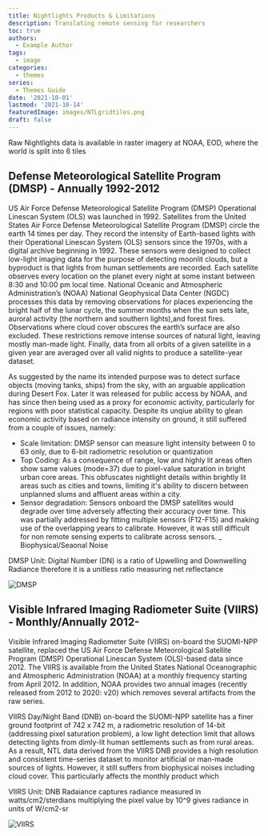 ```yaml
---
title: Nightlights Products & Limitations
description: Translating remote sensing for researchers
toc: true
authors:
  - Example Author
tags:
  - image
categories:
  - themes
series:
  - Themes Guide
date: '2021-10-01'
lastmod: '2021-10-14'
featuredImage: images/NTLgridtiles.png
draft: false
---
```


Raw Nightlights data is available in raster imagery at NOAA, EOD, where the world is split into 6 tiles

<!--more-->


## Defense Meteorological Satellite Program (DMSP) - Annually 1992-2012

US Air Force Defense Meteorological Satellite Program (DMSP) Operational Linescan System (OLS) was launched in 1992. Satellites from the United States Air Force Defense Meteorological Satellite Program (DMSP) circle the earth 14 times per day. They record the intensity of Earth-based lights with their Operational Linescan System (OLS) sensors since the 1970s, with a digital archive beginning in 1992. These sensors were designed to collect low-light imaging data for the purpose of detecting moonlit clouds, but a byproduct is that lights from human settlements are recorded. Each satellite observes every location on the planet every night at some instant between 8:30 and 10:00 pm local time. National Oceanic and Atmospheric Administration’s (NOAA) National Geophysical Data Center (NGDC) processes this data by removing observations for places experiencing the bright half of the lunar cycle, the summer months when the sun sets late, auroral activity (the northern and southern lights),and forest fires. Observations where cloud cover obscures the earth’s surface are also excluded. These restrictions remove intense sources of natural light, leaving mostly man-made light. Finally, data from all orbits of a given satellite in a given year are averaged over all valid nights to produce a satellite-year dataset.

As suggested by the name its intended purpose was to detect surface objects (moving tanks, ships) 
from the sky, with an arguable application during Desert Fox. Later it was released for public access by NOAA, and has since then being used as a proxy for economic activity, particularly for regions with poor statistical capacity. Despite its unqiue ability to glean economic activity based on radiance intensity on ground, it still suffered from a couple of issues, namely:
- Scale limitation: DMSP sensor can measure light intensity between 0 to 63 only, due to 6-bit radiometric resolution or quantization
- Top Coding: As a consequence of range, low and highly lit areas often show same values (mode=37) due to pixel-value saturation in bright urban core areas. This obfuscates nightlight details within brightly lit areas such as cities and towns, limiting it's ability to discern between unplanned slums and affluent areas within a city.
- Sensor degradation: Sensors onboard the DMSP satellites would degrade over time adversely affecting their accuracy over time. This was partially addressed by fitting multiple sensors (F12-F15) and making use of the overlapping years to calibrate. However, it was still difficult for non remote sensing experts to calibrate across sensors.
_ Biophysical/Seaonal Noise


DMSP Unit: Digital Number (DN) is a ratio of Upwelling and Downwelling Radiance therefore it is a unitless ratio measuring net reflectance

![DMSP](/images/DMSP.png)

## Visible Infrared Imaging Radiometer Suite (VIIRS) - Monthly/Annually 2012- 

Visible Infrared Imaging Radiometer Suite (VIIRS) on-board the SUOMI-NPP satellite, replaced the US Air Force Defense Meteorological Satellite Program (DMSP) Operational Linescan System (OLS)-based data since 2012. The VIIRS is available from the United States National Oceanographic and Atmospheric Administration (NOAA) at a monthly frequency starting from April 2012. In addition, NOAA provides two annual images (recently released from 2012 to 2020: v20) which removes several artifacts from the raw series. 

VIIRS Day/Night Band (DNB) on-board the SUOMI-NPP satellite has a finer ground footprint of 742 x 742 m, a radiometric resolution of 14-bit (addressing pixel saturation problem), a low light detection limit that allows detecting lights from dimly-lit human settlements such as from rural areas. As a result, NTL data derived from the VIIRS DNB provides a high resolution and consistent time-series dataset to monitor artificial or man-made sources of lights. However, it still suffers from biophysical noises including cloud cover. This particularly affects the monthly product which


VIIRS Unit: DNB Radaiance captures radiance measured in watts/cm2/sterdians
multiplying the pixel value by 10^9 gives radiance in units of W/cm2-sr 

![VIIRS](/images/VIIRS.png)




